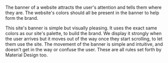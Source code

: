 
The banner of a website attracts the user's attention and tells them where they are. The website's colors should all be present in the banner to help form the brand.

This site's banner is simple but visually pleasing. It uses the exact same colors as our site's palette, to build the brand. We display it strongly when the user arrives but it moves out of the way once they start scrolling, to let them use the site. The movement of the banner is simple and intuitive, and doesn't get in the way or confuse the user. These are all rules set forth by Material Design too.

